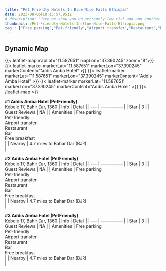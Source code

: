 ```yaml
---
title: "Pet Friendly Hotels In Blue Nile Falls Ethiopia"
date: 2023-08-06T18:15:57.951Z
# description: "Here we show you an extremely low risk and and another medium risk approach to earn passive income "
thumbnail: /Pet-Friendly-Hotels-In-Blue-Nile-Falls-Ethiopia.png
tag : ["Free parking","Pet-friendly","Airport transfer","Restaurant","Bar","Free breakfast"]
---
```


## Dynamic Map
{{< leaflet-map  mapLat="11.587651" mapLon="37.390245" zoom="8">}}
    {{< leaflet-marker markerLat="11.587651" markerLon="37.390245" markerContent="Addis Amba Hotel" >}}
    {{< leaflet-marker markerLat="11.587651" markerLon="37.390245" markerContent="Addis Amba Hotel" >}}
    {{< leaflet-marker markerLat="11.587651" markerLon="37.390245" markerContent="Addis Amba Hotel" >}}
{{< /leaflet-map >}}


**#1 Addis Amba Hotel (PetFriendly)**<br>Kebele 17, Bahir Dar, 1360
| Info | Detail |
| --- | ----------- |
| Star | 3 |
| Guest Reviews | NA |
| Amenities | Free parking<br>Pet-friendly<br>Airport transfer<br>Restaurant<br>Bar<br>Free breakfast<br> |
| Nearby | 4.7 miles to Bahar Dar (BJR)<br> |

**#2 Addis Amba Hotel (PetFriendly)**<br>Kebele 17, Bahir Dar, 1360
| Info | Detail |
| --- | ----------- |
| Star | 3 |
| Guest Reviews | NA |
| Amenities | Free parking<br>Pet-friendly<br>Airport transfer<br>Restaurant<br>Bar<br>Free breakfast<br> |
| Nearby | 4.7 miles to Bahar Dar (BJR)<br> |

**#3 Addis Amba Hotel (PetFriendly)**<br>Kebele 17, Bahir Dar, 1360
| Info | Detail |
| --- | ----------- |
| Star | 3 |
| Guest Reviews | NA |
| Amenities | Free parking<br>Pet-friendly<br>Airport transfer<br>Restaurant<br>Bar<br>Free breakfast<br> |
| Nearby | 4.7 miles to Bahar Dar (BJR)<br> |

